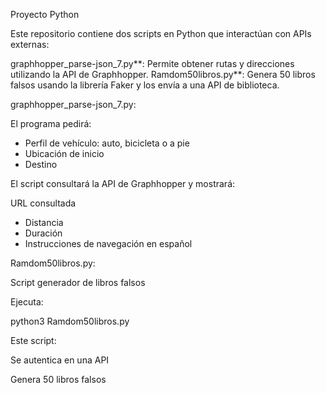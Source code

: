 Proyecto Python

Este repositorio contiene dos scripts en Python que interactúan con APIs externas:

graphhopper_parse-json_7.py**: Permite obtener rutas y direcciones utilizando la API de Graphhopper.
Ramdom50libros.py**: Genera 50 libros falsos usando la librería Faker y los envía a una API de biblioteca.

graphhopper_parse-json_7.py:

El programa pedirá:

- Perfil de vehículo: auto, bicicleta o a pie
- Ubicación de inicio
- Destino

El script consultará la API de Graphhopper y mostrará:

URL consultada
- Distancia
- Duración
- Instrucciones de navegación en español

Ramdom50libros.py:

Script generador de libros falsos

Ejecuta:

python3 Ramdom50libros.py

Este script:

Se autentica en una API

Genera 50 libros falsos





